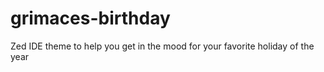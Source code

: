 # grimaces-birthday
Zed IDE theme to help you get in the mood for your favorite holiday of the year
